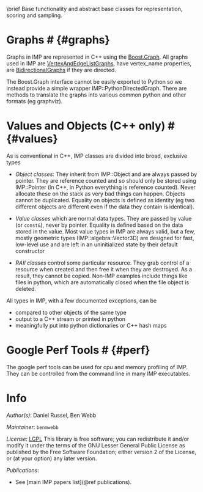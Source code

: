 \brief Base functionality and abstract base classes for representation, scoring and sampling.

# Graphs # {#graphs}

Graphs in IMP are represented in C++ using the
[Boost.Graph](http://www.boost.org/doc/libs/release/libs/graph). All
graphs used in IMP are
[VertexAndEdgeListGraphs](http://www.boost.org/doc/libs/1_43_0/libs/graph/doc/VertexAndEdgeListGraph.html),
have vertex_name properties, are
[BidirectionalGraphs](http://www.boost.org/doc/libs/1_43_0/libs/graph/doc/BidirectionalGraph.html)
if they are directed.

The Boost.Graph interface cannot be easily exported to Python so we instead provide a simple wrapper IMP::PythonDirectedGraph. There are methods to translate the graphs into various common python and other formats (eg graphviz).


# Values and Objects (C++ only) # {#values}

As is conventional in C++, IMP classes are divided into broad, exclusive types
- *Object classes*: They inherit from IMP::Object and are always passed by pointer. They are reference counted and so should only be stored using IMP::Pointer (in C++, in Python everything is reference counted). Never allocate these on the stack as very bad things can happen. Objects cannot be duplicated. Equality on objects is defined as identity (eg two different objects are different even if the data they contain is identical).

- *Value classes* which are normal data types. They are passed by value (or `const&`), never by pointer. Equality is defined based on the data stored in the value. Most value types in IMP are always valid, but a few, mostly geometric types (IMP::algebra::Vector3D) are designed for fast, low-level use and are left in an uninitialized state by their default constructor

- *RAII classes* control some particular resource. They grab control of a resource when created and then free it when they are destroyed. As a result, they cannot be copied. Non-IMP examples include things like files in python, which are automatically closed when the file object is deleted.

All types in IMP, with a few documented exceptions, can be
- compared to other objects of the same type
- output to a C++ stream or printed in python
- meaningfully put into python dictionaries or C++ hash maps

# Google Perf Tools # {#perf}

The google perf tools can be used for cpu and memory profiling of IMP. They can
be controlled from the command line in many IMP executables.

# Info

_Author(s)_: Daniel Russel, Ben Webb

_Maintainer_: `benmwebb`

_License_: [LGPL](https://www.gnu.org/licenses/old-licenses/lgpl-2.1.html)
This library is free software; you can redistribute it and/or
modify it under the terms of the GNU Lesser General Public
License as published by the Free Software Foundation; either
version 2 of the License, or (at your option) any later version.

_Publications_:
 - See [main IMP papers list](@ref publications).
